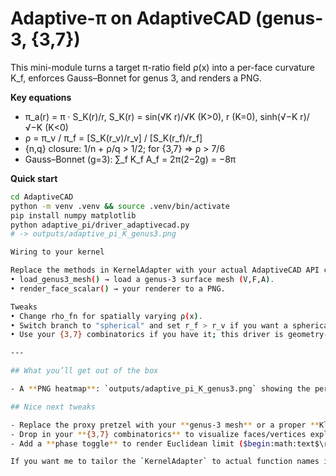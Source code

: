 # Adaptive-π on AdaptiveCAD (genus-3, {3,7})

This mini-module turns a target π-ratio field ρ(x) into a per-face curvature K_f,
enforces Gauss–Bonnet for genus 3, and renders a PNG.

**Key equations**

- π_a(r) = π · S_K(r)/r,  S_K(r) = sin(√K r)/√K (K>0), r (K=0), sinh(√−K r)/√−K (K<0)
- ρ = π_v / π_f = [S_K(r_v)/r_v] / [S_K(r_f)/r_f]
- {n,q} closure: 1/n + ρ/q > 1/2; for {3,7} ⇒ ρ > 7/6
- Gauss–Bonnet (g=3): ∑_f K_f A_f = 2π(2−2g) = −8π

**Quick start**

```bash
cd AdaptiveCAD
python -m venv .venv && source .venv/bin/activate
pip install numpy matplotlib
python adaptive_pi/driver_adaptivecad.py
# -> outputs/adaptive_pi_K_genus3.png

Wiring to your kernel

Replace the methods in KernelAdapter with your actual AdaptiveCAD API calls:
• load_genus3_mesh() → load a genus-3 surface mesh (V,F,A).
• render_face_scalar() → your renderer to a PNG.

Tweaks
• Change rho_fn for spatially varying ρ(x).
• Switch branch to "spherical" and set r_f > r_v if you want a spherical variant.
• Use your {3,7} combinatorics if you have it; this driver is geometry-first and PNG-only.

---

## What you’ll get out of the box

- A **PNG heatmap**: `outputs/adaptive_pi_K_genus3.png` showing the per-face $begin:math:text$K$end:math:text$ field consistent with your chosen $begin:math:text$\rho(\mathbf{x})$end:math:text$, **normalized to $begin:math:text$-8\pi$end:math:text$** total curvature (genus 3).

## Nice next tweaks

- Replace the proxy pretzel with your **genus-3 mesh** or a proper **Klein quartic fundamental domain** quotient mesh.
- Drop in your **{3,7} combinatorics** to visualize faces/vertices explicitly (color by vertex deficit $begin:math:text$\delta = 2\pi_f(\rho - 7/6)$end:math:text$).
- Add a **phase toggle** to render Euclidean limit ($begin:math:text$\rho=1$end:math:text$) vs adaptive ($begin:math:text$\rho>7/6$end:math:text$) side-by-side.

If you want me to tailor the `KernelAdapter` to actual function names in your `AdaptiveCAD` API, paste those names and I’ll wire the calls directly.

